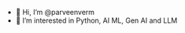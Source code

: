 - 👋 Hi, I’m @parveenverm
- 👀 I’m interested in Python, AI ML, Gen AI and LLM

<!---
parveenverm/parveenverm is a ✨ special ✨ repository because its `README.md` (this file) appears on your GitHub profile.
You can click the Preview link to take a look at your changes.
--->
